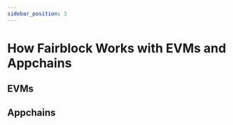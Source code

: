 ```yaml
---
sidebar_position: 3
---
```


# How Fairblock Works with EVMs and Appchains

<!-- Details:
- Fairblock works with EVMs and Appchains. The main difference is that Appchains integrate with a typical module provided by Fairblock technologies, whereas EVM apps rely on precompiles integrated into the EVM itself.
- Outline key steps with Appchains (where encrypted txs are stored, etc.)
- Outline key steps with EVM Apps (communicating with immutable contract that exposes precompile functions) -->



## EVMs

<!-- EVM Chains:

How to integrate:
- custom precompile
- fairyport relayer

- on EVM, pep module doesn't exist anymore
- all we need on EVM is a way to decrypt transactions in a gas efficient manner.

Precompile
- custom logic for functions that are too expensive to be implemented in EVM op-code
- charge custom gas per function call

custom precompile: decrypt(c, pk) = m stored in a contract 0x000000000D, call{0x0000000D, data}

Solidity smart contract can now:
1. emit events for custom id request
2. store the received custom id
3. store the encrypted transactions
4. condition verification to request for decryption key
5. use decryption key (decrypt(c, pk) on all your encrypted transactions)
6. execute whatever logic you want now.

Ex.
Encrypt(Uniswap swap, oracle_price) = c

Store c inside a smart contract.
Smart contract verify(price) -> bool,
when true, emit RequestKeyEvent(oracle_price)

fairyport picks it up, tells fairyring to generate the decryption key, once generated sends back

contract:

Tx[] encrypted_tx;

call {
    call {0x0000000D, encrypted_tx[1], pk } = uniswap swap 1
    call {0x0000000D, encrypted_tx[2], pk } = uniswap swap 2
}



 -->


## Appchains

<!-- Cosmos Chains:

How to integrate:

1. pep module (required)
2. private gov module (optional)
3. wasm module (optional)
4. fairyport relayer (chain selects some addresses which can be relayers)

if 1 - 4 are present, then D chain can:
1. submit encrypted transactions
2. have decrypted transactions be executed in BeginBlock
3. request custom IDs and decryption keys via IBC
4. If private gov, private voting
5. If wasm, conditional decryption
6. fairyport will submit decryption keys per fairying block
7. fairyport will submit master public key updates from fairyring

Developer side:

1. frontend gets master public key from D-Chain
2. the user (or applicaiton on behalf of user) would select a decryption height (custom id)
3. the user would sign the transaction (tx)
4. SubmitEncryptedTransaction(Encrypt(tx, custom_id)) to pep module on D-Chain
5. Wait for decryption key
6. Decrypted and executed in begin block of D-Chain

 -->
